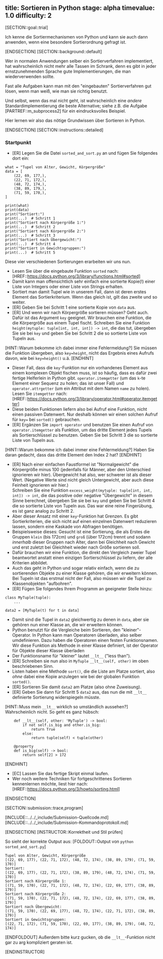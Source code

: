 title: Sortieren in Python
stage: alpha
timevalue: 1.0
difficulty: 2
---

[SECTION::goal::trial]

Ich kenne die Sortiermechanismen von Python und kann sie auch dann anwenden,
wenn eine besondere Sortierordnung gefragt ist.

[ENDSECTION]
[SECTION::background::default]

Wer in normalen Anwendungen selber ein Sortierverfahren implementiert,
hat wahrscheinlich nicht mehr alle Tassen im Schrank,
denn es gibt in jeder ernstzunehmenden Sprache gute Implementierungen, 
die man wiederverwenden sollte.

Fast alle Aufgaben kann man mit den "eingebauten" Sortierverfahren gut lösen,
wenn man weiß, wie man sie richtig benutzt.

Und selbst, wenn das mal nicht geht, ist wahrscheinlich eine _andere_
Standardimplementierung die beste Alternative;
siehe z.B. die Aufgabe [PARTREF::m_subprocess2] für ein eindrucksvolles Beispiel. 

Hier lernen wir also das nötige Grundwissen über Sortieren in Python.

[ENDSECTION]
[SECTION::instructions::detailed]

### Startpunkt

- [ER] Legen Sie die Datei `sorted_and_sort.py` an und fügen Sie folgendes dort ein:
 
```
what = "Tupel von Alter, Gewicht, Körpergröße"
data = [
    (22, 69, 177,), 
    (22, 71, 172,), 
    (48, 72, 174,), 
    (38, 89, 179,), 
    (71, 59, 170,), 
]

print(what)
print(data)
print("Sortiert:")
print(...)  # Schritt 1
print("Sortiert nach Körpergröße 1:")
print(...)  # Schritt 2
print("Sortiert nach Körpergröße 2:")
print(...)  # Schritt 3
print("Sortiert nach Übergewicht:")
print(...)  # Schritt 4
print("Sortiert in Gewichtsgruppen:")
print(...)  # Schritt 5
```

Diese vier verschiedenen Sortierungen erarbeiten wir uns nun.

- Lesen Sie über die eingebaute Funktion `sorted` nach:
  [HREF::https://docs.python.org/3/library/functions.html#sorted]
- Damit kann man offensichtlich sehr einfach eine sortierte Kopie(!)
  einer Liste von Integers oder einer Liste von Strings erhalten.
- Sortiert man damit Tupel wie in unserem Fall,
  dann ist deren erstes Element das Sortierkriterium.
  Wenn das gleich ist, gilt das zweite und so weiter.
- [ER] Geben Sie bei Schritt 1 eine sortierte Kopie von `data` aus.
- [ER] Und wenn wir nach Körpergröße sortieren müssen?
  Geht auch. Dafür ist das Argument `key` geeignet.
  Wir brauchen eine Funktion, die die Körpergröße aus einem Tupel fischt.
  Schreiben Sie eine Funktion `height(mytuple: tuple[int, int, int]) -> int`, 
  die das tut, übergeben Sie sie bei `key` und geben Sie bei Schritt 2 
  die so sortierte Liste von Tupeln aus.

[HINT::Warum bekomme ich dabei immer eine Fehlermeldung?]
Sie müssen die Funktion übergeben, also `key=height`,
nicht das Ergebnis eines Aufrufs davon, wie bei `key=height()` u.ä.
[ENDHINT]

- Dieser Fall, dass die `key`-Funktion nur ein vorhandenes Element aus einem komplexen Objekt
  fischen muss, ist so häufig, dass es dafür zwei fertige Helferlein in Python gibt.
  `operator.itemgetter` (um das `k`-te Element einer Sequenz zu holen; das ist unser Fall) und 
  `operator.attrgetter` (um ein Attribut mit dem Namen `name` zu holen).  
  Lesen Sie `itemgetter` nach: 
  [HREF::https://docs.python.org/3/library/operator.html#operator.itemgetter]
- Diese beiden Funktionen liefern also bei Aufruf eine Funktion, nicht einen passiven Datenwert.
  Nur deshalb können wir einen solchen Aufruf für `key=` bei `sorted()` gebrauchen.
- [ER] Ergänzen Sie `import operator` und benutzen Sie einen Aufruf von 
  `operator.itemgetter` als Funktion, um das dritte Element jedes Tupels als Sortierschlüssel
  zu benutzen.
  Geben Sie bei Schritt 3 die so sortierte Liste von Tupeln aus.

[HINT::Warum bekomme ich dabei immer eine Fehlermeldung?]
Haben Sie daran gedacht, dass das dritte Element den Index 2 hat?
[ENDHINT]

- [ER] Nach einer einfachen Faustformel ist "Normalgewicht" die Körpergröße minus 100
  (jedenfalls für Männer, aber den Unterschied ignorieren wir hier).
  Übergewicht hat also, wer schwerer ist als dieser Wert.
  (Negative Werte sind nicht gleich Untergewicht, aber auch diese Feinheit ignorieren wir hier.)  
  Schreiben Sie eine Funktion `excess_weight(mytuple: tuple[int, int, int]) -> int`, 
  die das positive oder negative "Übergewicht" in diesem Sinne berechnet, 
  übergeben Sie sie bei `key` und geben Sie bei Schritt 4 
  die so sortierte Liste von Tupeln aus.
  Das war eine reine Fingerübung, es ist ganz analog zu Schritt 2.
- Aber dieser Ansatz mit einer `key`-Funktion hat Grenzen.
  Es gibt Sortierkriterien, die sich nicht auf einen einzelnen Datenwert reduzieren lassen,
  sondern eine Kaskade von Abfragen benötigen.
- Beispielsweise dieses: Gesucht ist eine Sortierung, die als Erstes die Gruppen 
  `klein` (bis 172cm) und `groß` (über 172cm) trennt und sodann _innerhalb_ dieser Gruppen
  nach Alter, dann bei Gleichheit nach Gewicht und erst zuletzt bei Gleichheit wieder nach
  Größe sortieren soll.
- Dafür brauchen wir eine Funktion, die direkt den Vergleich zweier Tupel beantwortet
  anstatt einen einzigen Sortierschlüssel zu liefern, der alle Kriterien abbildet.
- Auch das geht in Python und sogar relativ einfach, wenn die zu sortierenden Objekte
  zu einer Klasse gehören, die wir erweitern können.
  Bei Tupeln ist das erstmal nicht der Fall, also müssen wir die Tupel zu Klassenobjekten "aufbohren".
- [ER] Fügen Sie folgendes Ihrem Programm an geeigneter Stelle hinzu:

```
class MyTuple(tuple):
    ...
    
data2 = [MyTuple(t) for t in data]
```

- Damit sind die Tupel in `data2` gleichwertig zu denen in `data`, aber sie gehören nun
  einer Klasse an, die wir erweitern können.
- Python benutzt für die Vergleiche beim Sortieren, den "kleiner"-Operator.
  In Python kann man Operatoren überladen, also selber umdefinieren.
  Dazu haben die Operatoren einen festen Funktionsnamen.
  Wir diese Funktion als Methode in einer Klasse definiert, ist der Operator für
  Objekte dieser Klasse überladen
- Der Funktionsname für "kleiner" lautet `__lt__` ("less than").
- [ER] Schreiben sie nun also in `MyTuple` `__lt__(self, other)` im oben beschriebenen Sinn.
- Listen haben eine Methode `sort()`, die die Liste am Platze sortiert, also _ohne_ dabei eine
  Kopie anzulegen wie bei der globalen Funktion `sorted()`.
- [ER] Sortieren Sie damit `data2` am Platze (also ohne Zuweisung).
- [ER] Geben Sie dann für Schritt 5 `data2` aus, 
  das nun die mit `__lt__` definierte Sortierung widerspiegeln müsste.

[HINT::Muss mein `__lt__` wirklich so umständlich aussehen?]
Wahrscheinlich nicht. So geht es ganz hübsch:
```
    def __lt__(self, other: 'MyTuple') -> bool:
        if not self.is_big and other.is_big:
            return True
        else:
            return tuple(self) < tuple(other)
    
    @property
    def is_big(self) -> bool:
        return self[2] > 172
```
[ENDHINT]

- [EC] Lassen Sie das fertige Skript einmal laufen.
- Wer noch weitere Techniken für fortgeschrittenes Sortieren kennenlernen möchte,
  liest hier nach:
  [HREF::https://docs.python.org/3/howto/sorting.html]

[ENDSECTION]

[SECTION::submission::trace,program]

[INCLUDE::../../_include/Submission-Quellcode.md]
[INCLUDE::../../_include/Submission-Kommandoprotokoll.md]

[ENDSECTION]
[INSTRUCTOR::Korrektheit und Stil prüfen]

So sieht der korrekte Output aus:
[FOLDOUT::Output von `python sorted_and_sort.py`]
```
Tupel von Alter, Gewicht, Körpergröße
[(22, 69, 177), (22, 71, 172), (48, 72, 174), (38, 89, 179), (71, 59, 170)]
Sortiert:
[(22, 69, 177), (22, 71, 172), (38, 89, 179), (48, 72, 174), (71, 59, 170)]
Sortiert nach Körpergröße 1:
[(71, 59, 170), (22, 71, 172), (48, 72, 174), (22, 69, 177), (38, 89, 179)]
Sortiert nach Körpergröße 2:
[(71, 59, 170), (22, 71, 172), (48, 72, 174), (22, 69, 177), (38, 89, 179)]
Sortiert nach Übergewicht:
[(71, 59, 170), (22, 69, 177), (48, 72, 174), (22, 71, 172), (38, 89, 179)]
Sortiert in Gewichtsgruppen:
[(22, 71, 172), (71, 59, 170), (22, 69, 177), (38, 89, 179), (48, 72, 174)]
```
[ENDFOLDOUT]
Außerdem bitte kurz gucken, ob die `__lt__`-Funktion nicht gar zu arg
kompliziert geraten ist.

[ENDINSTRUCTOR]
